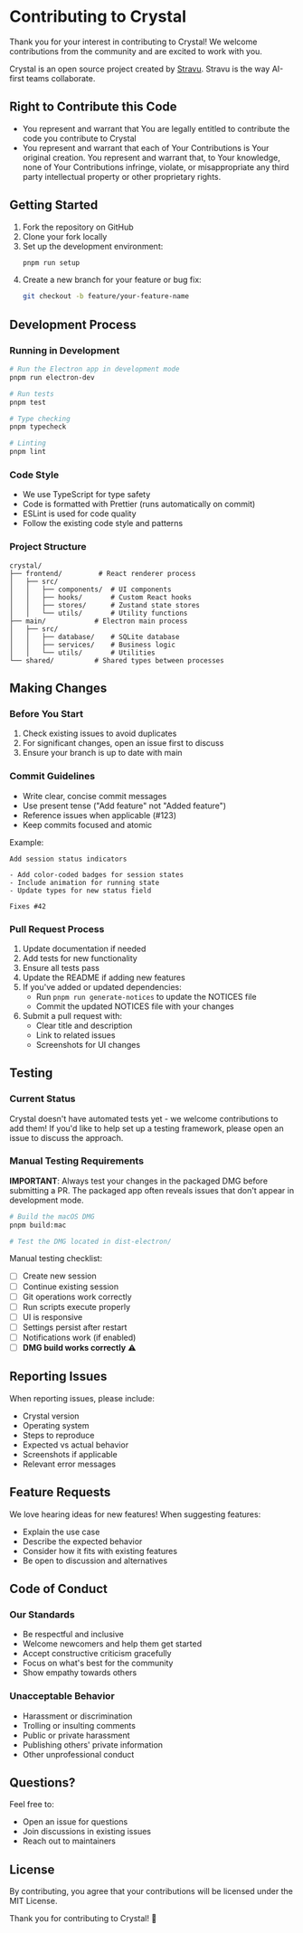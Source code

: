 # Contributing to Crystal

Thank you for your interest in contributing to Crystal! We welcome contributions from the community and are excited to work with you.

Crystal is an open source project created by [Stravu](https://stravu.com/?utm_source=Crystal&utm_medium=OS&utm_campaign=Crystal&utm_id=1).  Stravu is the way AI-first teams collaborate.

## Right to Contribute this Code
- You represent and warrant that You are legally entitled to contribute the code you contribute to Crystal
- You represent and warrant that each of Your Contributions is Your original creation. You represent and warrant that, to Your knowledge, none of Your Contributions infringe, violate, or misappropriate any third party intellectual property or other proprietary rights.

## Getting Started

1. Fork the repository on GitHub
2. Clone your fork locally
3. Set up the development environment:
   ```bash
   pnpm run setup
   ```
4. Create a new branch for your feature or bug fix:
   ```bash
   git checkout -b feature/your-feature-name
   ```

## Development Process

### Running in Development

```bash
# Run the Electron app in development mode
pnpm run electron-dev

# Run tests
pnpm test

# Type checking
pnpm typecheck

# Linting
pnpm lint
```

### Code Style

- We use TypeScript for type safety
- Code is formatted with Prettier (runs automatically on commit)
- ESLint is used for code quality
- Follow the existing code style and patterns

### Project Structure

```
crystal/
├── frontend/         # React renderer process
│   ├── src/
│   │   ├── components/  # UI components
│   │   ├── hooks/       # Custom React hooks
│   │   ├── stores/      # Zustand state stores
│   │   └── utils/       # Utility functions
├── main/            # Electron main process
│   ├── src/
│   │   ├── database/    # SQLite database
│   │   ├── services/    # Business logic
│   │   └── utils/       # Utilities
└── shared/          # Shared types between processes
```

## Making Changes

### Before You Start

1. Check existing issues to avoid duplicates
2. For significant changes, open an issue first to discuss
3. Ensure your branch is up to date with main

### Commit Guidelines

- Write clear, concise commit messages
- Use present tense ("Add feature" not "Added feature")
- Reference issues when applicable (#123)
- Keep commits focused and atomic

Example:
```
Add session status indicators

- Add color-coded badges for session states
- Include animation for running state
- Update types for new status field

Fixes #42
```

### Pull Request Process

1. Update documentation if needed
2. Add tests for new functionality
3. Ensure all tests pass
4. Update the README if adding new features
5. If you've added or updated dependencies:
   - Run `pnpm run generate-notices` to update the NOTICES file
   - Commit the updated NOTICES file with your changes
6. Submit a pull request with:
   - Clear title and description
   - Link to related issues
   - Screenshots for UI changes

## Testing

### Current Status
Crystal doesn't have automated tests yet - we welcome contributions to add them! If you'd like to help set up a testing framework, please open an issue to discuss the approach.

### Manual Testing Requirements

**IMPORTANT**: Always test your changes in the packaged DMG before submitting a PR. The packaged app often reveals issues that don't appear in development mode.

```bash
# Build the macOS DMG
pnpm build:mac

# Test the DMG located in dist-electron/
```

Manual testing checklist:
- [ ] Create new session
- [ ] Continue existing session
- [ ] Git operations work correctly
- [ ] Run scripts execute properly
- [ ] UI is responsive
- [ ] Settings persist after restart
- [ ] Notifications work (if enabled)
- [ ] **DMG build works correctly** ⚠️

## Reporting Issues

When reporting issues, please include:
- Crystal version
- Operating system
- Steps to reproduce
- Expected vs actual behavior
- Screenshots if applicable
- Relevant error messages

## Feature Requests

We love hearing ideas for new features! When suggesting features:
- Explain the use case
- Describe the expected behavior
- Consider how it fits with existing features
- Be open to discussion and alternatives

## Code of Conduct

### Our Standards

- Be respectful and inclusive
- Welcome newcomers and help them get started
- Accept constructive criticism gracefully
- Focus on what's best for the community
- Show empathy towards others

### Unacceptable Behavior

- Harassment or discrimination
- Trolling or insulting comments
- Public or private harassment
- Publishing others' private information
- Other unprofessional conduct

## Questions?

Feel free to:
- Open an issue for questions
- Join discussions in existing issues
- Reach out to maintainers

## License

By contributing, you agree that your contributions will be licensed under the MIT License.

Thank you for contributing to Crystal! 🎉
